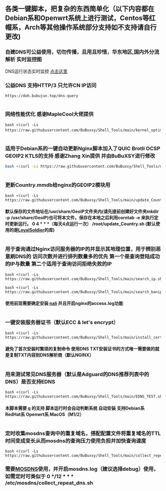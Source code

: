 ## 各类一键脚本，把复杂的东西简单化（以下内容都在Debian系和Openwrt系统上进行测试，Centos等红帽系，Arch等其他操作系统部分支持如不支持请自行更改)
### 自建DNS可公益使用，切勿传播，且用且珍惜，华东地区,国内外分流解析 实时监控图

DNS运行状态实时监控 [点击这里](https://grafana.bubujun.top/grafana/d/w-Sdzen4k/mosdns-v4?orgId=1&refresh=5s)
 
### 公益DNS 支持HTTP/3 只允许CN IP访问  
```
https://doh.bubujun.top/dns-query
``` 
#
### 网络性能优化 感谢MapleCool大佬提供 ###
``` shell
bash <(curl -Ls https://raw.githubusercontent.com/BuBuxsy/Shell_Tools/main/kernel_optimization.sh）
``` 
#
### 适用于Debian系的一键自动更新Nginx脚本加入了QUIC Brotli OCSP GEOIP2 KTLS的支持 感谢Zhang Xin提供 并由BuBuXSY进行修改	
``` bash
bash <(curl -Ls https://raw.githubusercontent.com/BuBuxsy/Shell_Tools/main/Auto_Upgrade_Nginx.sh)
``` 
#
### 更新Country.mmdb给nginx的GEOIP2模块用
``` shell 
bash <(curl -Ls https://raw.githubusercontent.com/BuBuxsy/Shell_Tools/main/update_Country.sh)
```
#### 默认保存的文件地址在/usr/share/GeoIP文件夹内(请先提前创建好文件夹mkdir -p /usr/share/GeoIP)也可将本文件，保存在本地之后利用corntab -e 来执行定时更新运行。 0 4 * * *（每天4点运行一次） /root/update_Country.sh (默认使用的是[LoyalSoldier](https://github.com/Loyalsoldier/geoip)的库)
#
### 用于查询通过Nginx访问服务器的IP的并显示其地理位置，用于辨别恶意刷DNS的 访问次数并进行排列数量多的优先 第一个是查询登陆成功的IP与数量 第二个适用于查询访问拒绝失败的IP
``` shell 
bash <(curl -Ls https://raw.githubusercontent.com/BuBuxsy/Shell_Tools/main/search_ip.sh)
``` 
``` shell
bash <(curl -Ls https://raw.githubusercontent.com/BuBuxsy/Shell_Tools/main/search_banip.sh)
```
#### 使用前现需要确定安装 [nali](https://github.com/zu1k/nali) 并且开启nginx的access.log功能
# 
### 一键安装服务器证书（默认ECC & let's encrypt） 
``` shell 
bash <(curl -Ls https://raw.githubusercontent.com/BuBuxsy/Shell_Tools/main/install_cert.sh)
``` 
#### 避免了首次安装时繁琐的复制命令 使用DNS TXT安装证书的方式唯一需要做的就是复制TXT内容到DNS解析商（默认NGINX） 
# 

### 用来测试常见DNS服务器（默认是Adguard的DNS推荐列表中的DNS）是否支持EDNS
``` shell  
bash <(curl -Ls https://raw.githubusercontent.com/BuBuxsy/Shell_Tools/main/EDNS_TEST.sh) 
``` 
#### 本脚本需要 [q](https://github.com/natesales/q) 的支持 脚本运行时会自动判断系统 自动安装 支持Debian系 RedHat系 Openwrt系 MacOS（M1/2）
#
### 定时收集mosdns查询中的重复域名，搭配配置文件将重复域名的TTL时间变成变长从而mosdns的查询压力使用负担并加快查询速度
``` shell 
bash <(curl -Ls https://raw.githubusercontent.com/BuBuxsy/Shell_Tools/main/collect_repeat_dns.sh)
``` 
### 需要[MOSDNS](https://github.com/IrineSistiana/mosdns)使用，并开启mosdns.log（建议选择debug）使用，如需定时可类似于 0 */12 * * * /etc/mosdns/collect_repeat_dns.sh
#
